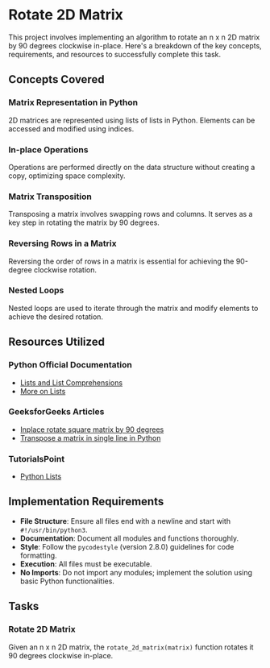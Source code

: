 # Rotate 2D Matrix

This project involves implementing an algorithm to rotate an n x n 2D matrix by 90 degrees clockwise in-place. Here's a breakdown of the key concepts, requirements, and resources to successfully complete this task.

## Concepts Covered

### Matrix Representation in Python

2D matrices are represented using lists of lists in Python. Elements can be accessed and modified using indices.

### In-place Operations

Operations are performed directly on the data structure without creating a copy, optimizing space complexity.

### Matrix Transposition

Transposing a matrix involves swapping rows and columns. It serves as a key step in rotating the matrix by 90 degrees.

### Reversing Rows in a Matrix

Reversing the order of rows in a matrix is essential for achieving the 90-degree clockwise rotation.

### Nested Loops

Nested loops are used to iterate through the matrix and modify elements to achieve the desired rotation.

## Resources Utilized

### Python Official Documentation

- [Lists and List Comprehensions](https://docs.python.org/3/tutorial/datastructures.html)
- [More on Lists](https://docs.python.org/3/tutorial/datastructures.html#more-on-lists)

### GeeksforGeeks Articles

- [Inplace rotate square matrix by 90 degrees](https://www.geeksforgeeks.org/inplace-rotate-square-matrix-by-90-degrees/)
- [Transpose a matrix in single line in Python](https://www.geeksforgeeks.org/transpose-matrix-single-line-python/)

### TutorialsPoint

- [Python Lists](https://www.tutorialspoint.com/python_data_structure/python_lists.htm)

## Implementation Requirements

- **File Structure**: Ensure all files end with a newline and start with `#!/usr/bin/python3`.
- **Documentation**: Document all modules and functions thoroughly.
- **Style**: Follow the `pycodestyle` (version 2.8.0) guidelines for code formatting.
- **Execution**: All files must be executable.
- **No Imports**: Do not import any modules; implement the solution using basic Python functionalities.

## Tasks

### Rotate 2D Matrix

Given an n x n 2D matrix, the `rotate_2d_matrix(matrix)` function rotates it 90 degrees clockwise in-place.
